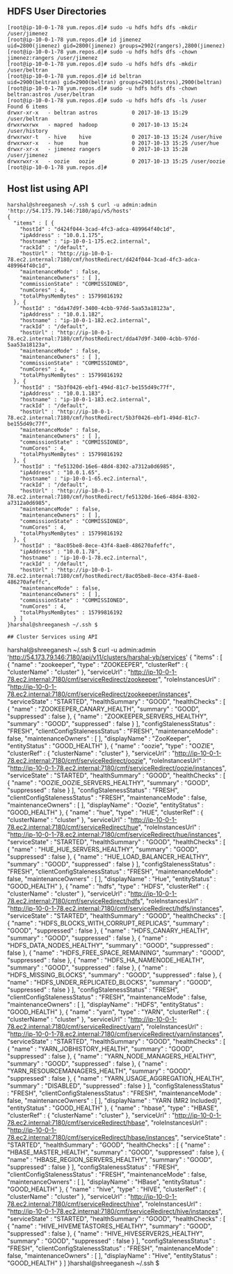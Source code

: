 ## HDFS User Directories
```
[root@ip-10-0-1-78 yum.repos.d]# sudo -u hdfs hdfs dfs -mkdir /user/jimenez
[root@ip-10-0-1-78 yum.repos.d]# id jimenez
uid=2800(jimenez) gid=2800(jimenez) groups=2902(rangers),2800(jimenez)
[root@ip-10-0-1-78 yum.repos.d]# sudo -u hdfs hdfs dfs -chown jimenez:rangers /user/jimenez
[root@ip-10-0-1-78 yum.repos.d]# sudo -u hdfs hdfs dfs -mkdir /user/beltran
[root@ip-10-0-1-78 yum.repos.d]# id beltran
uid=2900(beltran) gid=2900(beltran) groups=2901(astros),2900(beltran)
[root@ip-10-0-1-78 yum.repos.d]# sudo -u hdfs hdfs dfs -chown beltran:astros /user/beltran
[root@ip-10-0-1-78 yum.repos.d]# sudo -u hdfs hdfs dfs -ls /user
Found 6 items
drwxr-xr-x   - beltran astros           0 2017-10-13 15:29 /user/beltran
drwxrwxrwx   - mapred  hadoop           0 2017-10-13 15:24 /user/history
drwxrwxr-t   - hive    hive             0 2017-10-13 15:24 /user/hive
drwxrwxr-x   - hue     hue              0 2017-10-13 15:25 /user/hue
drwxr-xr-x   - jimenez rangers          0 2017-10-13 15:28 /user/jimenez
drwxrwxr-x   - oozie   oozie            0 2017-10-13 15:25 /user/oozie
[root@ip-10-0-1-78 yum.repos.d]# 
```

## Host list using API

```
harshal@shreeganesh ~/.ssh $ curl -u admin:admin 'http://54.173.79.146:7180/api/v5/hosts'
{
  "items" : [ {
    "hostId" : "d424f044-3cad-4fc3-adca-489964f40c1d",
    "ipAddress" : "10.0.1.175",
    "hostname" : "ip-10-0-1-175.ec2.internal",
    "rackId" : "/default",
    "hostUrl" : "http://ip-10-0-1-78.ec2.internal:7180/cmf/hostRedirect/d424f044-3cad-4fc3-adca-489964f40c1d",
    "maintenanceMode" : false,
    "maintenanceOwners" : [ ],
    "commissionState" : "COMMISSIONED",
    "numCores" : 4,
    "totalPhysMemBytes" : 15799816192
  }, {
    "hostId" : "dda47d9f-3400-4cbb-97dd-5aa53a18123a",
    "ipAddress" : "10.0.1.182",
    "hostname" : "ip-10-0-1-182.ec2.internal",
    "rackId" : "/default",
    "hostUrl" : "http://ip-10-0-1-78.ec2.internal:7180/cmf/hostRedirect/dda47d9f-3400-4cbb-97dd-5aa53a18123a",
    "maintenanceMode" : false,
    "maintenanceOwners" : [ ],
    "commissionState" : "COMMISSIONED",
    "numCores" : 4,
    "totalPhysMemBytes" : 15799816192
  }, {
    "hostId" : "5b3f0426-ebf1-494d-81c7-be155d49c77f",
    "ipAddress" : "10.0.1.183",
    "hostname" : "ip-10-0-1-183.ec2.internal",
    "rackId" : "/default",
    "hostUrl" : "http://ip-10-0-1-78.ec2.internal:7180/cmf/hostRedirect/5b3f0426-ebf1-494d-81c7-be155d49c77f",
    "maintenanceMode" : false,
    "maintenanceOwners" : [ ],
    "commissionState" : "COMMISSIONED",
    "numCores" : 4,
    "totalPhysMemBytes" : 15799816192
  }, {
    "hostId" : "fe51320d-16e6-48d4-8302-a7312a0d6985",
    "ipAddress" : "10.0.1.65",
    "hostname" : "ip-10-0-1-65.ec2.internal",
    "rackId" : "/default",
    "hostUrl" : "http://ip-10-0-1-78.ec2.internal:7180/cmf/hostRedirect/fe51320d-16e6-48d4-8302-a7312a0d6985",
    "maintenanceMode" : false,
    "maintenanceOwners" : [ ],
    "commissionState" : "COMMISSIONED",
    "numCores" : 4,
    "totalPhysMemBytes" : 15799816192
  }, {
    "hostId" : "8ac05be8-8ece-43f4-8ae8-486270afeffc",
    "ipAddress" : "10.0.1.78",
    "hostname" : "ip-10-0-1-78.ec2.internal",
    "rackId" : "/default",
    "hostUrl" : "http://ip-10-0-1-78.ec2.internal:7180/cmf/hostRedirect/8ac05be8-8ece-43f4-8ae8-486270afeffc",
    "maintenanceMode" : false,
    "maintenanceOwners" : [ ],
    "commissionState" : "COMMISSIONED",
    "numCores" : 4,
    "totalPhysMemBytes" : 15799816192
  } ]
}harshal@shreeganesh ~/.ssh $ 

## Cluster Services using API
```
harshal@shreeganesh ~/.ssh $ curl -u admin:admin 'http://54.173.79.146:7180/api/v11/clusters/harshal-yb/services'
{
  "items" : [ {
    "name" : "zookeeper",
    "type" : "ZOOKEEPER",
    "clusterRef" : {
      "clusterName" : "cluster"
    },
    "serviceUrl" : "http://ip-10-0-1-78.ec2.internal:7180/cmf/serviceRedirect/zookeeper",
    "roleInstancesUrl" : "http://ip-10-0-1-78.ec2.internal:7180/cmf/serviceRedirect/zookeeper/instances",
    "serviceState" : "STARTED",
    "healthSummary" : "GOOD",
    "healthChecks" : [ {
      "name" : "ZOOKEEPER_CANARY_HEALTH",
      "summary" : "GOOD",
      "suppressed" : false
    }, {
      "name" : "ZOOKEEPER_SERVERS_HEALTHY",
      "summary" : "GOOD",
      "suppressed" : false
    } ],
    "configStalenessStatus" : "FRESH",
    "clientConfigStalenessStatus" : "FRESH",
    "maintenanceMode" : false,
    "maintenanceOwners" : [ ],
    "displayName" : "ZooKeeper",
    "entityStatus" : "GOOD_HEALTH"
  }, {
    "name" : "oozie",
    "type" : "OOZIE",
    "clusterRef" : {
      "clusterName" : "cluster"
    },
    "serviceUrl" : "http://ip-10-0-1-78.ec2.internal:7180/cmf/serviceRedirect/oozie",
    "roleInstancesUrl" : "http://ip-10-0-1-78.ec2.internal:7180/cmf/serviceRedirect/oozie/instances",
    "serviceState" : "STARTED",
    "healthSummary" : "GOOD",
    "healthChecks" : [ {
      "name" : "OOZIE_OOZIE_SERVERS_HEALTHY",
      "summary" : "GOOD",
      "suppressed" : false
    } ],
    "configStalenessStatus" : "FRESH",
    "clientConfigStalenessStatus" : "FRESH",
    "maintenanceMode" : false,
    "maintenanceOwners" : [ ],
    "displayName" : "Oozie",
    "entityStatus" : "GOOD_HEALTH"
  }, {
    "name" : "hue",
    "type" : "HUE",
    "clusterRef" : {
      "clusterName" : "cluster"
    },
    "serviceUrl" : "http://ip-10-0-1-78.ec2.internal:7180/cmf/serviceRedirect/hue",
    "roleInstancesUrl" : "http://ip-10-0-1-78.ec2.internal:7180/cmf/serviceRedirect/hue/instances",
    "serviceState" : "STARTED",
    "healthSummary" : "GOOD",
    "healthChecks" : [ {
      "name" : "HUE_HUE_SERVERS_HEALTHY",
      "summary" : "GOOD",
      "suppressed" : false
    }, {
      "name" : "HUE_LOAD_BALANCER_HEALTHY",
      "summary" : "GOOD",
      "suppressed" : false
    } ],
    "configStalenessStatus" : "FRESH",
    "clientConfigStalenessStatus" : "FRESH",
    "maintenanceMode" : false,
    "maintenanceOwners" : [ ],
    "displayName" : "Hue",
    "entityStatus" : "GOOD_HEALTH"
  }, {
    "name" : "hdfs",
    "type" : "HDFS",
    "clusterRef" : {
      "clusterName" : "cluster"
    },
    "serviceUrl" : "http://ip-10-0-1-78.ec2.internal:7180/cmf/serviceRedirect/hdfs",
    "roleInstancesUrl" : "http://ip-10-0-1-78.ec2.internal:7180/cmf/serviceRedirect/hdfs/instances",
    "serviceState" : "STARTED",
    "healthSummary" : "GOOD",
    "healthChecks" : [ {
      "name" : "HDFS_BLOCKS_WITH_CORRUPT_REPLICAS",
      "summary" : "GOOD",
      "suppressed" : false
    }, {
      "name" : "HDFS_CANARY_HEALTH",
      "summary" : "GOOD",
      "suppressed" : false
    }, {
      "name" : "HDFS_DATA_NODES_HEALTHY",
      "summary" : "GOOD",
      "suppressed" : false
    }, {
      "name" : "HDFS_FREE_SPACE_REMAINING",
      "summary" : "GOOD",
      "suppressed" : false
    }, {
      "name" : "HDFS_HA_NAMENODE_HEALTH",
      "summary" : "GOOD",
      "suppressed" : false
    }, {
      "name" : "HDFS_MISSING_BLOCKS",
      "summary" : "GOOD",
      "suppressed" : false
    }, {
      "name" : "HDFS_UNDER_REPLICATED_BLOCKS",
      "summary" : "GOOD",
      "suppressed" : false
    } ],
    "configStalenessStatus" : "FRESH",
    "clientConfigStalenessStatus" : "FRESH",
    "maintenanceMode" : false,
    "maintenanceOwners" : [ ],
    "displayName" : "HDFS",
    "entityStatus" : "GOOD_HEALTH"
  }, {
    "name" : "yarn",
    "type" : "YARN",
    "clusterRef" : {
      "clusterName" : "cluster"
    },
    "serviceUrl" : "http://ip-10-0-1-78.ec2.internal:7180/cmf/serviceRedirect/yarn",
    "roleInstancesUrl" : "http://ip-10-0-1-78.ec2.internal:7180/cmf/serviceRedirect/yarn/instances",
    "serviceState" : "STARTED",
    "healthSummary" : "GOOD",
    "healthChecks" : [ {
      "name" : "YARN_JOBHISTORY_HEALTH",
      "summary" : "GOOD",
      "suppressed" : false
    }, {
      "name" : "YARN_NODE_MANAGERS_HEALTHY",
      "summary" : "GOOD",
      "suppressed" : false
    }, {
      "name" : "YARN_RESOURCEMANAGERS_HEALTH",
      "summary" : "GOOD",
      "suppressed" : false
    }, {
      "name" : "YARN_USAGE_AGGREGATION_HEALTH",
      "summary" : "DISABLED",
      "suppressed" : false
    } ],
    "configStalenessStatus" : "FRESH",
    "clientConfigStalenessStatus" : "FRESH",
    "maintenanceMode" : false,
    "maintenanceOwners" : [ ],
    "displayName" : "YARN (MR2 Included)",
    "entityStatus" : "GOOD_HEALTH"
  }, {
    "name" : "hbase",
    "type" : "HBASE",
    "clusterRef" : {
      "clusterName" : "cluster"
    },
    "serviceUrl" : "http://ip-10-0-1-78.ec2.internal:7180/cmf/serviceRedirect/hbase",
    "roleInstancesUrl" : "http://ip-10-0-1-78.ec2.internal:7180/cmf/serviceRedirect/hbase/instances",
    "serviceState" : "STARTED",
    "healthSummary" : "GOOD",
    "healthChecks" : [ {
      "name" : "HBASE_MASTER_HEALTH",
      "summary" : "GOOD",
      "suppressed" : false
    }, {
      "name" : "HBASE_REGION_SERVERS_HEALTHY",
      "summary" : "GOOD",
      "suppressed" : false
    } ],
    "configStalenessStatus" : "FRESH",
    "clientConfigStalenessStatus" : "FRESH",
    "maintenanceMode" : false,
    "maintenanceOwners" : [ ],
    "displayName" : "HBase",
    "entityStatus" : "GOOD_HEALTH"
  }, {
    "name" : "hive",
    "type" : "HIVE",
    "clusterRef" : {
      "clusterName" : "cluster"
    },
    "serviceUrl" : "http://ip-10-0-1-78.ec2.internal:7180/cmf/serviceRedirect/hive",
    "roleInstancesUrl" : "http://ip-10-0-1-78.ec2.internal:7180/cmf/serviceRedirect/hive/instances",
    "serviceState" : "STARTED",
    "healthSummary" : "GOOD",
    "healthChecks" : [ {
      "name" : "HIVE_HIVEMETASTORES_HEALTHY",
      "summary" : "GOOD",
      "suppressed" : false
    }, {
      "name" : "HIVE_HIVESERVER2S_HEALTHY",
      "summary" : "GOOD",
      "suppressed" : false
    } ],
    "configStalenessStatus" : "FRESH",
    "clientConfigStalenessStatus" : "FRESH",
    "maintenanceMode" : false,
    "maintenanceOwners" : [ ],
    "displayName" : "Hive",
    "entityStatus" : "GOOD_HEALTH"
  } ]
}harshal@shreeganesh ~/.ssh $ 

```
```
